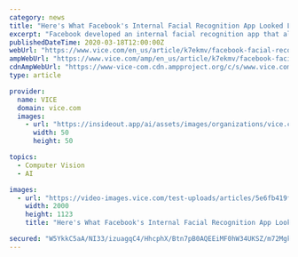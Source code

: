 ```yaml
---
category: news
title: "Here's What Facebook's Internal Facial Recognition App Looked Like"
excerpt: "Facebook developed an internal facial recognition app that allowed users to scan peoples' faces and identify them. Images obtained by Motherboard now show what that app looked like. Business Insider first reported the existence of Facebook's facial recognition app in November last year. The app, made between 2015 and 2016, was available to ..."
publishedDateTime: 2020-03-18T12:00:00Z
webUrl: "https://www.vice.com/en_us/article/k7ekmv/facebook-facial-recognition-app"
ampWebUrl: "https://www.vice.com/amp/en_us/article/k7ekmv/facebook-facial-recognition-app"
cdnAmpWebUrl: "https://www-vice-com.cdn.ampproject.org/c/s/www.vice.com/amp/en_us/article/k7ekmv/facebook-facial-recognition-app"
type: article

provider:
  name: VICE
  domain: vice.com
  images:
    - url: "https://insideout.app/ai/assets/images/organizations/vice.com-50x50.jpg"
      width: 50
      height: 50

topics:
  - Computer Vision
  - AI

images:
  - url: "https://video-images.vice.com/test-uploads/articles/5e6fb419fce7bf009dc0fe79/lede/1584379361591-facebook-app-logo.jpeg?crop=1xw:0.8432xh;0xw,0xh"
    width: 2000
    height: 1123
    title: "Here's What Facebook's Internal Facial Recognition App Looked Like"

secured: "W5YkkC5aA/NI33/izuagqC4/HhcphX/Btn7pB0AQEEiMF0hW34UKSZ/m72Mgkgq+yqj1cEwvFVWDCWUXkQkbl+vTffkakuUtTI1ig+V90fu00WhXzLsSb9mqtozLhBmiSeuQhsNMrb4d61/X+9jTWmnx/WDfI6oQq5URINu4u2ITklLExYDsFSV0M/EXFCZSIymvy/z1MZvczKVw+43Mr7M46ISYfvOxYHadOfmtvJ/z9zDqGy1vf5CxCRghsAZhFHNTpxqoe/nPj6N8L8ev3rNpAiuTNBRw/JByVtwV5wKV3rkGy9KXtki5zCYS3H+sOTc6d7MLVPsVAsqZ+hLFNwnezkbDt6olDV5nYcf/SjglPQW8tj3O6fG/STlZbzbFz6oBd2AD61bpuC6FPnzomAO8MJz0biBwXl+4ON3tgXCm4gTrVddwJlwJ6OVQM5nPLix4/M1nlk8yZEvkcD85PJR1ThXuhF+p6CAEdBHSHOc=;McEvFx5GTYpEXNSG14pBMw=="
---
```


